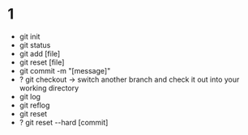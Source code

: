 # 1
- git init
- git status
- git add [file]
- git reset [file]
- git commit -m "[message]"
- ? git checkout -> switch another branch and check it out into your working directory
- git log
- git reflog
- git reset
- ? git reset --hard [commit]
